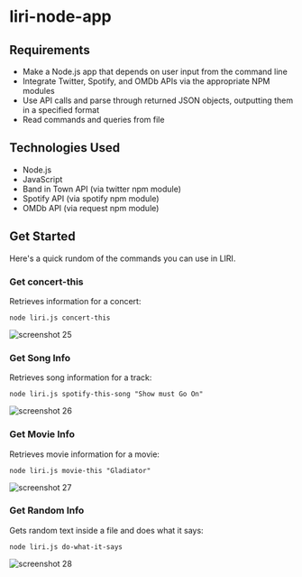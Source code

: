 # liri-node-app

## Requirements

- Make a Node.js app that depends on user input from the command line
- Integrate Twitter, Spotify, and OMDb APIs via the appropriate NPM modules
- Use API calls and parse through returned JSON objects, outputting them in a specified format
- Read commands and queries from file

## Technologies Used

- Node.js
- JavaScript
- Band in Town API (via twitter npm module)
- Spotify API (via spotify npm module)
- OMDb API (via request npm module)

## Get Started

Here's a quick rundom of the commands you can use in LIRI.

### Get concert-this
Retrieves information for a concert:
```
node liri.js concert-this
```
![screenshot 25](https://user-images.githubusercontent.com/42070728/49245815-4a475e00-f3c8-11e8-9924-838ba6c4dbc5.png)

### Get Song Info
Retrieves song information for a track:
```
node liri.js spotify-this-song "Show must Go On"
```
![screenshot 26](https://user-images.githubusercontent.com/42070728/49246153-0b65d800-f3c9-11e8-91b4-97c17958bf45.png)

### Get Movie Info
Retrieves movie information for a movie:
```
node liri.js movie-this "Gladiator"
```
![screenshot 27](https://user-images.githubusercontent.com/42070728/49246208-2afd0080-f3c9-11e8-9f43-acd320e37ba8.png)

### Get Random Info
Gets random text inside a file and does what it says:
```
node liri.js do-what-it-says
```
![screenshot 28](https://user-images.githubusercontent.com/42070728/49246243-42d48480-f3c9-11e8-8093-390202f4ee70.png)

